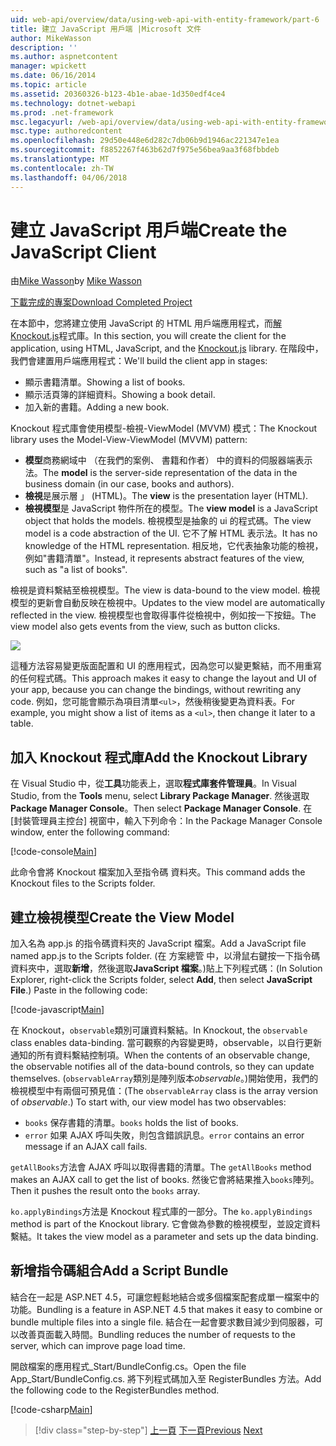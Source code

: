 ```yaml
---
uid: web-api/overview/data/using-web-api-with-entity-framework/part-6
title: 建立 JavaScript 用戶端 |Microsoft 文件
author: MikeWasson
description: ''
ms.author: aspnetcontent
manager: wpickett
ms.date: 06/16/2014
ms.topic: article
ms.assetid: 20360326-b123-4b1e-abae-1d350edf4ce4
ms.technology: dotnet-webapi
ms.prod: .net-framework
msc.legacyurl: /web-api/overview/data/using-web-api-with-entity-framework/part-6
msc.type: authoredcontent
ms.openlocfilehash: 29d50e448e6d282c7db06b9d1946ac221347e1ea
ms.sourcegitcommit: f8852267f463b62d7f975e56bea9aa3f68fbbdeb
ms.translationtype: MT
ms.contentlocale: zh-TW
ms.lasthandoff: 04/06/2018
---
```

<a name="create-the-javascript-client"></a><span data-ttu-id="ce0ef-102">建立 JavaScript 用戶端</span><span class="sxs-lookup"><span data-stu-id="ce0ef-102">Create the JavaScript Client</span></span>
====================
<span data-ttu-id="ce0ef-103">由[Mike Wasson](https://github.com/MikeWasson)</span><span class="sxs-lookup"><span data-stu-id="ce0ef-103">by [Mike Wasson](https://github.com/MikeWasson)</span></span>

[<span data-ttu-id="ce0ef-104">下載完成的專案</span><span class="sxs-lookup"><span data-stu-id="ce0ef-104">Download Completed Project</span></span>](https://github.com/MikeWasson/BookService)

<span data-ttu-id="ce0ef-105">在本節中，您將建立使用 JavaScript 的 HTML 用戶端應用程式，而[解 Knockout.js](http://knockoutjs.com/)程式庫。</span><span class="sxs-lookup"><span data-stu-id="ce0ef-105">In this section, you will create the client for the application, using HTML, JavaScript, and the [Knockout.js](http://knockoutjs.com/) library.</span></span> <span data-ttu-id="ce0ef-106">在階段中，我們會建置用戶端應用程式：</span><span class="sxs-lookup"><span data-stu-id="ce0ef-106">We'll build the client app in stages:</span></span>

- <span data-ttu-id="ce0ef-107">顯示書籍清單。</span><span class="sxs-lookup"><span data-stu-id="ce0ef-107">Showing a list of books.</span></span>
- <span data-ttu-id="ce0ef-108">顯示活頁簿的詳細資料。</span><span class="sxs-lookup"><span data-stu-id="ce0ef-108">Showing a book detail.</span></span>
- <span data-ttu-id="ce0ef-109">加入新的書籍。</span><span class="sxs-lookup"><span data-stu-id="ce0ef-109">Adding a new book.</span></span>

<span data-ttu-id="ce0ef-110">Knockout 程式庫會使用模型-檢視-ViewModel (MVVM) 模式：</span><span class="sxs-lookup"><span data-stu-id="ce0ef-110">The Knockout library uses the Model-View-ViewModel (MVVM) pattern:</span></span>

- <span data-ttu-id="ce0ef-111">**模型**商務網域中 （在我們的案例、 書籍和作者） 中的資料的伺服器端表示法。</span><span class="sxs-lookup"><span data-stu-id="ce0ef-111">The **model** is the server-side representation of the data in the business domain (in our case, books and authors).</span></span>
- <span data-ttu-id="ce0ef-112">**檢視**是展示層 」 (HTML)。</span><span class="sxs-lookup"><span data-stu-id="ce0ef-112">The **view** is the presentation layer (HTML).</span></span>
- <span data-ttu-id="ce0ef-113">**檢視模型**是 JavaScript 物件所在的模型。</span><span class="sxs-lookup"><span data-stu-id="ce0ef-113">The **view model** is a JavaScript object that holds the models.</span></span> <span data-ttu-id="ce0ef-114">檢視模型是抽象的 ui 的程式碼。</span><span class="sxs-lookup"><span data-stu-id="ce0ef-114">The view model is a code abstraction of the UI.</span></span> <span data-ttu-id="ce0ef-115">它不了解 HTML 表示法。</span><span class="sxs-lookup"><span data-stu-id="ce0ef-115">It has no knowledge of the HTML representation.</span></span> <span data-ttu-id="ce0ef-116">相反地，它代表抽象功能的檢視，例如&quot;書籍清單&quot;。</span><span class="sxs-lookup"><span data-stu-id="ce0ef-116">Instead, it represents abstract features of the view, such as &quot;a list of books&quot;.</span></span>

<span data-ttu-id="ce0ef-117">檢視是資料繫結至檢視模型。</span><span class="sxs-lookup"><span data-stu-id="ce0ef-117">The view is data-bound to the view model.</span></span> <span data-ttu-id="ce0ef-118">檢視模型的更新會自動反映在檢視中。</span><span class="sxs-lookup"><span data-stu-id="ce0ef-118">Updates to the view model are automatically reflected in the view.</span></span> <span data-ttu-id="ce0ef-119">檢視模型也會取得事件從檢視中，例如按一下按鈕。</span><span class="sxs-lookup"><span data-stu-id="ce0ef-119">The view model also gets events from the view, such as button clicks.</span></span>

![](part-6/_static/image1.png)

<span data-ttu-id="ce0ef-120">這種方法容易變更版面配置和 UI 的應用程式，因為您可以變更繫結，而不用重寫的任何程式碼。</span><span class="sxs-lookup"><span data-stu-id="ce0ef-120">This approach makes it easy to change the layout and UI of your app, because you can change the bindings, without rewriting any code.</span></span> <span data-ttu-id="ce0ef-121">例如，您可能會顯示為項目清單`<ul>`，然後稍後變更為資料表。</span><span class="sxs-lookup"><span data-stu-id="ce0ef-121">For example, you might show a list of items as a `<ul>`, then change it later to a table.</span></span>

## <a name="add-the-knockout-library"></a><span data-ttu-id="ce0ef-122">加入 Knockout 程式庫</span><span class="sxs-lookup"><span data-stu-id="ce0ef-122">Add the Knockout Library</span></span>

<span data-ttu-id="ce0ef-123">在 Visual Studio 中，從**工具**功能表上，選取**程式庫套件管理員**。</span><span class="sxs-lookup"><span data-stu-id="ce0ef-123">In Visual Studio, from the **Tools** menu, select **Library Package Manager**.</span></span> <span data-ttu-id="ce0ef-124">然後選取**Package Manager Console**。</span><span class="sxs-lookup"><span data-stu-id="ce0ef-124">Then select **Package Manager Console**.</span></span> <span data-ttu-id="ce0ef-125">在 [封裝管理員主控台] 視窗中，輸入下列命令：</span><span class="sxs-lookup"><span data-stu-id="ce0ef-125">In the Package Manager Console window, enter the following command:</span></span>

[!code-console[Main](part-6/samples/sample1.cmd)]

<span data-ttu-id="ce0ef-126">此命令會將 Knockout 檔案加入至指令碼 資料夾。</span><span class="sxs-lookup"><span data-stu-id="ce0ef-126">This command adds the Knockout files to the Scripts folder.</span></span>

## <a name="create-the-view-model"></a><span data-ttu-id="ce0ef-127">建立檢視模型</span><span class="sxs-lookup"><span data-stu-id="ce0ef-127">Create the View Model</span></span>

<span data-ttu-id="ce0ef-128">加入名為 app.js 的指令碼資料夾的 JavaScript 檔案。</span><span class="sxs-lookup"><span data-stu-id="ce0ef-128">Add a JavaScript file named app.js to the Scripts folder.</span></span> <span data-ttu-id="ce0ef-129">(在 方案總管 中，以滑鼠右鍵按一下指令碼 資料夾中，選取**新增**，然後選取**JavaScript 檔案**。)貼上下列程式碼：</span><span class="sxs-lookup"><span data-stu-id="ce0ef-129">(In Solution Explorer, right-click the Scripts folder, select **Add**, then select **JavaScript File**.) Paste in the following code:</span></span>

[!code-javascript[Main](part-6/samples/sample2.js)]

<span data-ttu-id="ce0ef-130">在 Knockout，`observable`類別可讓資料繫結。</span><span class="sxs-lookup"><span data-stu-id="ce0ef-130">In Knockout, the `observable` class enables data-binding.</span></span> <span data-ttu-id="ce0ef-131">當可觀察的內容變更時，observable，以自行更新通知的所有資料繫結控制項。</span><span class="sxs-lookup"><span data-stu-id="ce0ef-131">When the contents of an observable change, the observable notifies all of the data-bound controls, so they can update themselves.</span></span> <span data-ttu-id="ce0ef-132">(`observableArray`類別是陣列版本*observable*。)開始使用，我們的檢視模型中有兩個可預見值：</span><span class="sxs-lookup"><span data-stu-id="ce0ef-132">(The `observableArray` class is the array version of *observable*.) To start with, our view model has two observables:</span></span>

- <span data-ttu-id="ce0ef-133">`books` 保存書籍的清單。</span><span class="sxs-lookup"><span data-stu-id="ce0ef-133">`books` holds the list of books.</span></span>
- <span data-ttu-id="ce0ef-134">`error` 如果 AJAX 呼叫失敗，則包含錯誤訊息。</span><span class="sxs-lookup"><span data-stu-id="ce0ef-134">`error` contains an error message if an AJAX call fails.</span></span>

<span data-ttu-id="ce0ef-135">`getAllBooks`方法會 AJAX 呼叫以取得書籍的清單。</span><span class="sxs-lookup"><span data-stu-id="ce0ef-135">The `getAllBooks` method makes an AJAX call to get the list of books.</span></span> <span data-ttu-id="ce0ef-136">然後它會將結果推入`books`陣列。</span><span class="sxs-lookup"><span data-stu-id="ce0ef-136">Then it pushes the result onto the `books` array.</span></span>

<span data-ttu-id="ce0ef-137">`ko.applyBindings`方法是 Knockout 程式庫的一部分。</span><span class="sxs-lookup"><span data-stu-id="ce0ef-137">The `ko.applyBindings` method is part of the Knockout library.</span></span> <span data-ttu-id="ce0ef-138">它會做為參數的檢視模型，並設定資料繫結。</span><span class="sxs-lookup"><span data-stu-id="ce0ef-138">It takes the view model as a parameter and sets up the data binding.</span></span>

## <a name="add-a-script-bundle"></a><span data-ttu-id="ce0ef-139">新增指令碼組合</span><span class="sxs-lookup"><span data-stu-id="ce0ef-139">Add a Script Bundle</span></span>

<span data-ttu-id="ce0ef-140">結合在一起是 ASP.NET 4.5，可讓您輕鬆地結合或多個檔案配套成單一檔案中的功能。</span><span class="sxs-lookup"><span data-stu-id="ce0ef-140">Bundling is a feature in ASP.NET 4.5 that makes it easy to combine or bundle multiple files into a single file.</span></span> <span data-ttu-id="ce0ef-141">結合在一起會要求數目減少到伺服器，可以改善頁面載入時間。</span><span class="sxs-lookup"><span data-stu-id="ce0ef-141">Bundling reduces the number of requests to the server, which can improve page load time.</span></span>

<span data-ttu-id="ce0ef-142">開啟檔案的應用程式\_Start/BundleConfig.cs。</span><span class="sxs-lookup"><span data-stu-id="ce0ef-142">Open the file App\_Start/BundleConfig.cs.</span></span> <span data-ttu-id="ce0ef-143">將下列程式碼加入至 RegisterBundles 方法。</span><span class="sxs-lookup"><span data-stu-id="ce0ef-143">Add the following code to the RegisterBundles method.</span></span>

[!code-csharp[Main](part-6/samples/sample3.cs)]

> [!div class="step-by-step"]
> <span data-ttu-id="ce0ef-144">[上一頁](part-5.md)
> [下一頁](part-7.md)</span><span class="sxs-lookup"><span data-stu-id="ce0ef-144">[Previous](part-5.md)
[Next](part-7.md)</span></span>
